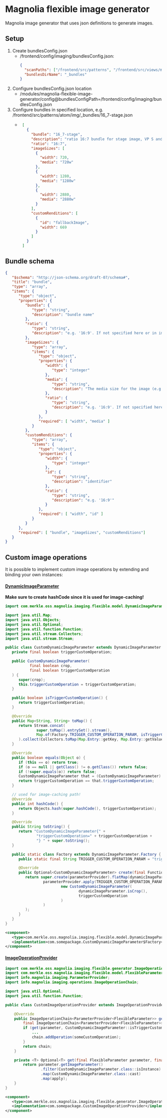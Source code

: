 # Magnolia flexible image generator
Magnolia image generator that uses json definitions to generate images.

## Setup
1. Create bundlesConfig.json
    - /frontend/config/imaging/bundlesConfig.json:
        ```json
        {
          "scanPaths": ["/frontend/src/patterns", "/frontend/src/views/magnolia"],
          "bundlesDirName": "_bundles"
        }
        ```
2. Configure bundlesConfig.json location 
   - /modules/magnolia-flexible-image-generator/config@bundlesConfigPath=/frontend/config/imaging/bundlesConfig.json
3. Configure bundles in specified location, e.g. /frontend/src/patterns/atom/img/_bundles/16_7-stage.json 
   - ```json
      [
        {
          "bundle": "16_7-stage",
          "description": "ratio 16:7 bundle for stage image, VP S and M: 12cols wide, VP L: 12cols + container padding (breaking out of grid)",
          "ratio": "16:7",
          "imageSizes": [
            {
              "width": 720,
              "media": "720w"
            },
            {
              "width": 1280,
              "media": "1280w"
            },
            {
              "width": 2880,
              "media": "2880w"
            }
          ],
          "customRenditions": [
            {
              "id": "fallbackImage",
              "width": 669
            }
          ]
        }
      ]
      ```
     
## Bundle schema
```json
{
   "$schema": "http://json-schema.org/draft-07/schema#",
   "title": "bundle",
   "type": "array",
   "items": {
      "type": "object",
      "properties": {
         "bundle": {
            "type": "string",
            "description": "bundle name"
         },
         "ratio": {
            "type": "string",
            "description": "e.g. '16:9'. If not specified here or in imageSize, the original image ratio will be preserved"
         },
         "imageSizes": {
            "type": "array",
            "items": {
               "type": "object",
               "properties": {
                  "width": {
                     "type": "integer"
                  },
                  "media": {
                     "type": "string",
                     "description": "The media size for the image (e.g. '2880w')"
                  },
                  "ratio": {
                     "type": "string",
                     "description": "e.g. '16:9'. If not specified here or in the bundle, the original image ratio will be preserved"
                  }
               },
               "required": [ "width", "media" ]
            }
         },
         "customRenditions": {
            "type": "array",
            "items": {
               "type": "object",
               "properties": {
                  "width": {
                     "type": "integer"
                  },
                  "id": {
                     "type": "string",
                     "description": "identifier"
                  },
                  "ratio": {
                     "type": "string",
                     "description": "e.g. '16:9'"
                  }
               },
               "required": [ "width", "id" ]
            }
         }
      },
      "required": [ "bundle", "imageSizes", "customRenditions"]
   }
}
```
## Custom image operations
It is possible to implement custom image operations by extending and binding your own instances:

#### [DynamicImageParameter](src/main/java/com/merkle/oss/magnolia/imaging/flexible/model/DynamicImageParameter.java)
<b>Make sure to create hashCode since it is used for image-caching!</b>
```java
import com.merkle.oss.magnolia.imaging.flexible.model.DynamicImageParameter;

import java.util.Map;
import java.util.Objects;
import java.util.Optional;
import java.util.function.Function;
import java.util.stream.Collectors;
import java.util.stream.Stream;

public class CustomDynamicImageParameter extends DynamicImageParameter {
   private final boolean triggerCustomOperation;

   public CustomDynamicImageParameter(
           final boolean crop,
           final boolean triggerCustomOperation
   ) {
      super(crop);
      this.triggerCustomOperation = triggerCustomOperation;
   }

   public boolean isTriggerCustomOperation() {
      return triggerCustomOperation;
   }

   @Override
   public Map<String, String> toMap() {
      return Stream.concat(
              super.toMap().entrySet().stream(),
              Map.of(Factory.TRIGGER_CUSTOM_OPERATION_PARAM, isTriggerCustomOperation()).entrySet().stream()
      ).collect(Collectors.toMap(Map.Entry::getKey, Map.Entry::getValue));
   }

   @Override
   public boolean equals(Object o) {
      if (this == o) return true;
      if (o == null || getClass() != o.getClass()) return false;
      if (!super.equals(o)) return false;
      CustomDynamicImageParameter that = (CustomDynamicImageParameter) o;
      return triggerCustomOperation == that.triggerCustomOperation;
   }

   // used for image-caching path!
   @Override
   public int hashCode() {
      return Objects.hash(super.hashCode(), triggerCustomOperation);
   }

   @Override
   public String toString() {
      return "CustomDynamicImageParameter{" +
              "triggerCustomOperation=" + triggerCustomOperation +
              "} " + super.toString();
   }

   public static class Factory extends DynamicImageParameter.Factory {
      public static final String TRIGGER_CUSTOM_OPERATION_PARAM = "triggerCustomOperation";

      @Override
      public Optional<CustomDynamicImageParameter> create(final Function<String, Optional<String>> parameterProvider) {
         return super.create(parameterProvider).flatMap(dynamicImageParameter ->
                 parameterProvider.apply(TRIGGER_CUSTOM_OPERATION_PARAM).map(Boolean::parseBoolean).map(triggerCustomOperation ->
                         new CustomDynamicImageParameter(
                                 dynamicImageParameter.isCrop(),
                                 triggerCustomOperation
                         )
                 )
         );
      }
   }
}
```
```xml
<component>
   <type>com.merkle.oss.magnolia.imaging.flexible.model.DynamicImageParameter$Factory</type>
   <implementation>com.somepackage.CustomDynamicImageParameter$Factory</implementation>
</component>
```
#### [ImageOperationProvider](src/main/java/com/merkle/oss/magnolia/imaging/flexible/generator/ImageOperationProvider.java)
```java
import com.merkle.oss.magnolia.imaging.flexible.generator.ImageOperationProvider;
import com.merkle.oss.magnolia.imaging.flexible.model.FlexibleParameter;
import info.magnolia.imaging.ParameterProvider;
import info.magnolia.imaging.operations.ImageOperationChain;

import java.util.Optional;
import java.util.function.Function;

public class CustomImageOperationProvider extends ImageOperationProvider {

	@Override
	public ImageOperationChain<ParameterProvider<FlexibleParameter>> get(final FlexibleParameter parameter) {
        final ImageOperationChain<ParameterProvider<FlexibleParameter>> chain = super.get(parameter);
		if (get(parameter, CustomDynamicImageParameter::isTriggerCustomOperation).orElse(false)) {
			...
			chain.addOperation(someCustomOperation);
		}
		return chain;
	}

	private <T> Optional<T> get(final FlexibleParameter parameter, final Function<CustomDynamicImageParameter, T> apply) {
		return parameter.getImageParameter()
				.filter(CustomDynamicImageParameter.class::isInstance)
				.map(CustomDynamicImageParameter.class::cast)
				.map(apply);
	}
}
```
```xml
<component>
   <type>com.merkle.oss.magnolia.imaging.flexible.generator.ImageOperationProvider</type>
   <implementation>com.somepackage.CustomImageOperationProvider</implementation>
</component>
```